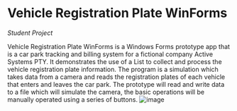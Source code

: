 # Vehicle Registration Plate WinForms
*Student Project*

Vehicle Registration Plate WinForms is a Windows Forms prototype app that is a car park tracking and billing system for a fictional company Active Systems PTY.
It demonstrates the use of a List<string> to collect and process the vehicle registration plate information. 
The program is a simulation which takes data from a camera and reads the registration plates of each vehicle that enters and leaves the car park. 
The prototype will read and write data to a file which will simulate the camera, the basic operations will be manually operated using a series of buttons. 
![image](https://user-images.githubusercontent.com/109506456/204206442-04b12282-4b5c-47f6-a42a-6fa705aa9ac0.png)
